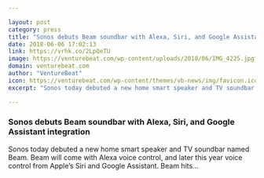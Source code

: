 ```yaml
---

layout: post
category: press
title: "Sonos debuts Beam soundbar with Alexa, Siri, and Google Assistant integration"
date: 2018-06-06 17:02:13
link: https://vrhk.co/2LpQeTU
image: https://venturebeat.com/wp-content/uploads/2018/06/IMG_4225.jpg?fit=4032%2C3024&strip=all
domain: venturebeat.com
author: "VentureBeat"
icon: https://venturebeat.com/wp-content/themes/vb-news/img/favicon.ico
excerpt: "Sonos today debuted a new home smart speaker and TV soundbar named Beam. Beam will come with Alexa voice control, and later this year voice control from Apple’s Siri and Google Assistant. Beam hits…"

---
```


### Sonos debuts Beam soundbar with Alexa, Siri, and Google Assistant integration

Sonos today debuted a new home smart speaker and TV soundbar named Beam. Beam will come with Alexa voice control, and later this year voice control from Apple’s Siri and Google Assistant. Beam hits…